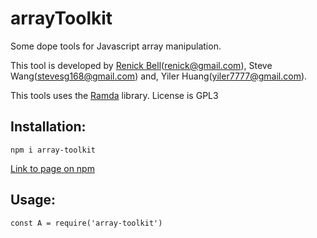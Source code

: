 # arrayToolkit

Some dope tools for Javascript array manipulation.

This tool is developed by [Renick Bell](https://renickbell.net/doku.php?id=start)(<renick@gmail.com>), Steve Wang(<stevesg168@gmail.com>) and, Yiler Huang(<yiler7777@gmail.com>).

This tools uses the [Ramda](https://ramdajs.com/) library.
License is GPL3

## Installation:
```
npm i array-toolkit
```
[Link to page on npm](https://www.npmjs.com/package/array-toolkit)
## Usage:
```
const A = require('array-toolkit')
```
